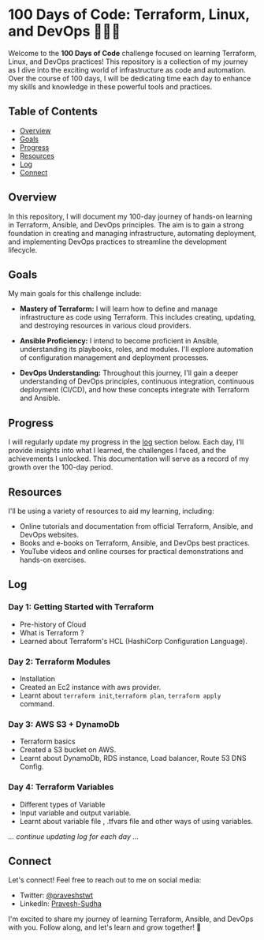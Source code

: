 # 100 Days of Code: Terraform, Linux, and DevOps 🚀🚀🚀

Welcome to the **100 Days of Code** challenge focused on learning Terraform, Linux, and DevOps practices! This repository is a collection of my journey as I dive into the exciting world of infrastructure as code and automation. Over the course of 100 days, I will be dedicating time each day to enhance my skills and knowledge in these powerful tools and practices.

## Table of Contents

- [Overview](#overview)
- [Goals](#goals)
- [Progress](#progress)
- [Resources](#resources)
- [Log](#log)
- [Connect](#connect)

## Overview

In this repository, I will document my 100-day journey of hands-on learning in Terraform, Ansible, and DevOps principles. The aim is to gain a strong foundation in creating and managing infrastructure, automating deployment, and implementing DevOps practices to streamline the development lifecycle.

## Goals

My main goals for this challenge include:

- **Mastery of Terraform:** I will learn how to define and manage infrastructure as code using Terraform. This includes creating, updating, and destroying resources in various cloud providers.

- **Ansible Proficiency:** I intend to become proficient in Ansible, understanding its playbooks, roles, and modules. I'll explore automation of configuration management and deployment processes.

- **DevOps Understanding:** Throughout this journey, I'll gain a deeper understanding of DevOps principles, continuous integration, continuous deployment (CI/CD), and how these concepts integrate with Terraform and Ansible.

## Progress

I will regularly update my progress in the [log](#log) section below. Each day, I'll provide insights into what I learned, the challenges I faced, and the achievements I unlocked. This documentation will serve as a record of my growth over the 100-day period.

## Resources

I'll be using a variety of resources to aid my learning, including:

- Online tutorials and documentation from official Terraform, Ansible, and DevOps websites.
- Books and e-books on Terraform, Ansible, and DevOps best practices.
- YouTube videos and online courses for practical demonstrations and hands-on exercises.

## Log

### Day 1: Getting Started with Terraform
- Pre-history of Cloud
- What is Terraform ?
- Learned about Terraform's HCL (HashiCorp Configuration Language).

### Day 2: Terraform Modules
- Installation
- Created an Ec2 instance with aws provider.
- Learnt about `terraform init`,`terraform plan`, `terraform apply` command.

### Day 3: AWS S3 + DynamoDb
- Terraform basics
- Created a S3 bucket on AWS.
- Learnt about DynamoDb, RDS instance, Load balancer, Route 53 DNS Config.

### Day 4: Terraform Variables
- Different types of Variable
- Input variable and output variable.
- Learnt about variable file , .tfvars file and other ways of using variables.

_... continue updating log for each day ..._

## Connect

Let's connect! Feel free to reach out to me on social media:

- Twitter: [@praveshstwt](https://twitter.com/praveshswtw)
- LinkedIn: [Pravesh-Sudha](https://www.linkedin.com/in/pravesh-sudha-82a37422a/)

I'm excited to share my journey of learning Terraform, Ansible, and DevOps with you. Follow along, and let's learn and grow together! 🚀
